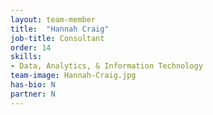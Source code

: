 ```yaml
---
layout: team-member
title:  "Hannah Craig"
job-title: Consultant 
order: 14
skills:
- Data, Analytics, & Information Technology
team-image: Hannah-Craig.jpg
has-bio: N
partner: N
---
```

